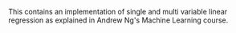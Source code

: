 This contains an implementation of single and multi variable linear regression as explained in Andrew Ng's Machine Learning course.
